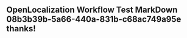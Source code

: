 <properties
ms.topic="hero-topic"
ms.test1="hero-topic"
ms.test2="test"/>

## OpenLocalization Workflow Test MarkDown 08b3b39b-5a66-440a-831b-c68ac749a95e thanks!
